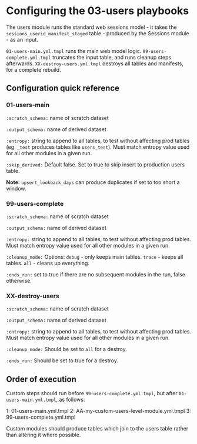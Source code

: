 # Configuring the 03-users playbooks

The users module runs the standard web sessions model - it takes the `sessions_userid_manifest_staged` table - produced by the Sessions module - as an input.

`01-users-main.yml.tmpl` runs the main web model logic. `99-users-complete.yml.tmpl` truncates the input table, and runs cleanup steps afterwards. `XX-destroy-users.yml.tmpl` destroys all tables and manifests, for a complete rebuild.

## Configuration quick reference

### 01-users-main

`:scratch_schema:`     name of scratch dataset  

`:output_schema:`      name of derived dataset

`:entropy:`            string to append to all tables, to test without affecting prod tables (eg. `_test` produces tables like `users_test`). Must match entropy value used for all other modules in a given run.

`:skip_derived:`       Default false. Set to true to skip insert to production users table.

**Note:** `upsert_lookback_days` can produce duplicates if set to too short a window.

### 99-users-complete

`:scratch_schema:`     name of scratch dataset

`:output_schema:`      name of derived dataset

`:entropy:`            string to append to all tables, to test without affecting prod tables. Must match entropy value used for all other modules in a given run.

`:cleanup_mode:`       Options: `debug` - only keeps main tables. `trace` - keeps all tables. `all` - cleans up everything.

`:ends_run:`           set to true if there are no subsequent modules in the run, false otherwise.

### XX-destroy-users

`:scratch_schema:`     name of scratch dataset

`:output_schema:`      name of derived dataset

`:entropy:`            string to append to all tables, to test without affecting prod tables. Must match entropy value used for all other modules in a given run.

`:cleanup_mode:`       Should be set to `all` for a destroy.

`:ends_run:`           Should be set to true for a destroy.

## Order of execution

Custom steps should run before `99-users-complete.yml.tmpl`, but after `01-users-main.yml.tmpl`, as follows:

1: 01-users-main.yml.tmpl
2: AA-my-custom-users-level-module.yml.tmpl
3: 99-users-complete.yml.tmpl

Custom modules should produce tables which join to the users table rather than altering it where possible.
